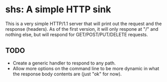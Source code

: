 # shs:  A simple HTTP sink
This is a very simple HTTP/1.1 server that will print out the request and the
response (headers).  As of the first version, it will only respone at "/" and
nothing else, but will respond for GET/POST/PUT/DELETE requests.

## TODO
* Create a generic handler to respond to any path.
* Allow more options on the command line to be more dynamic in what the
  response body contents are (just "ok" for now).